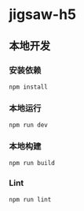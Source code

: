 # jigsaw-h5

## 本地开发
### 安装依赖
```
npm install
```
### 本地运行
```
npm run dev
```
### 本地构建
```
npm run build
```
### Lint
```
npm run lint
```
